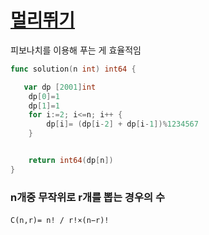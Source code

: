 # [멀리뛰기](https://school.programmers.co.kr/learn/courses/30/lessons/12914)

피보나치를 이용해 푸는 게 효율적임
```go
func solution(n int) int64 {

   var dp [2001]int
    dp[0]=1
    dp[1]=1
    for i:=2; i<=n; i++ {
        dp[i]= (dp[i-2] + dp[i-1])%1234567
    }


    return int64(dp[n])
}
```

### n개중 무작위로 r개를 뽑는 경우의 수   
`C(n,r)= n! / r!×(n−r)!`
​
